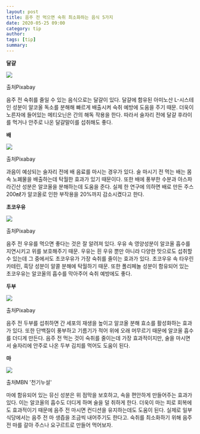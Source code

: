 ```yaml
---
layout: post
title: 음주 전 먹으면 숙취 최소화하는 음식 5가지
date: 2020-05-25 09:00
category: tip
author: 
tags: [tip]
summary: 
---
```



**달걀**

![](https://img1.daumcdn.net/thumb/R720x0/?fname=https%3A%2F%2Ft1.daumcdn.net%2Fliveboard%2Finterstella-story%2F1b0320b856fc4d39a96d11558840b132.JPG)

출처Pixabay

음주 전 숙취를 줄일 수 있는 음식으로는 달걀이 있다. 달걀에 함유된 아미노산 L-시스테인 성분이 알코올 독소를 분해해 빠르게 배출시켜 숙취 예방에 도움을 주기 때문. 더욱이 노른자에 들어있는 메티오닌은 간의 해독 작용을 한다. 따라서 술자리 전에 달걀 후라이를 먹거나 안주로 나온 달걀말이를 섭취해도 좋다.

**배**

![](https://img1.daumcdn.net/thumb/R720x0/?fname=https%3A%2F%2Ft1.daumcdn.net%2Fliveboard%2Finterstella-story%2F787676e5b268479c97d18beb33f809f6.JPG)

출처Pixabay

과음이 예상되는 술자리 전에 배 음료를 마시는 경우가 있다. 술 마시기 전 먹는 배는 몸속 노폐물을 배출하는데 탁월한 효과가 있기 때문이다. 또한 배에 풍부한 수분과 아스파라긴산 성분은 알코올을 분해하는데 도움을 준다. 실제 한 연구에 의하면 배로 만든 주스 200㎖가 알코올로 인한 부작용을 20%까지 감소시켰다고 한다.

**초코우유**

![](https://img1.daumcdn.net/thumb/R720x0/?fname=https%3A%2F%2Ft1.daumcdn.net%2Fliveboard%2Finterstella-story%2Fc3f23c5b7a994332a051e6817686b042.JPG)

출처Pixabay

음주 전 우유를 먹으면 좋다는 것은 잘 알려져 있다. 우유 속 영양성분이 알코올 흡수를 지연시키고 위를 보호해주기 때문. 우유는 흰 우유 뿐만 아니라 다양한 맛으로도 섭취할 수 있는데 그 중에서도 초코우유가 가장 숙취를 줄이는 효과가 있다. 초코우유 속 타우린카테린, 흑당 성분이 알콜 분해에 탁월하기 때문. 또한 폴리페놀 성분이 함유되어 있는 초코우유는 알코올의 흡수를 막아주어 숙취 예방에도 좋다.

**두부**

![](https://img1.daumcdn.net/thumb/R720x0/?fname=https%3A%2F%2Ft1.daumcdn.net%2Fliveboard%2Finterstella-story%2F9eb8ddc587bc412d975276938a728c01.JPG)

출처Pixabay

음주 전 두부를 섭취하면 간 세포의 재생을 높이고 알코올 분해 효소를 활성화하는 효과가 있다. 또한 단백질이 풍부하고 기름기가 적어 위에 오래 머무르기 때문에 알코올 흡수를 더디게 만든다. 음주 전 먹는 것이 숙취를 줄이는데 가장 효과적이지만, 술을 마시면서 술자리에 안주로 나온 두부 김치를 먹어도 도움이 된다.

**마**

![](https://img1.daumcdn.net/thumb/R720x0/?fname=https%3A%2F%2Ft1.daumcdn.net%2Fliveboard%2Finterstella-story%2F304b1215d29948c280684d7548d7beb2.JPG)

출처MBN '천기누설'

마에 함유되어 있는 뮤신 성분은 위 점막을 보호하고, 속을 편안하게 만들어주는 효과가 있다. 이는 알코올의 흡수도 더디게 하며 술을 덜 취하게 한다. 더욱이 마는 피로 회복에도 효과적이기 때문에 음주 전 마시면 컨디션을 유지하는데도 도움이 된다. 실제로 일부 식당에서는 음주 전 마 생즙을 조금씩 내어주기도 한다고. 숙취를 최소화하기 위해 음주 전 마를 갈아 주스나 요구르트로 만들어 먹어보자.